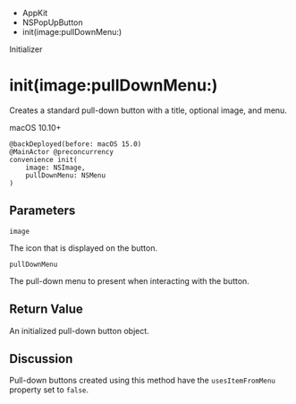 

- AppKit
- NSPopUpButton
-  init(image:pullDownMenu:) 

Initializer

# init(image:pullDownMenu:)

Creates a standard pull-down button with a title, optional image, and menu.

macOS 10.10+

``` source
@backDeployed(before: macOS 15.0)
@MainActor @preconcurrency
convenience init(
    image: NSImage,
    pullDownMenu: NSMenu
)
```

## Parameters 

`image`  

The icon that is displayed on the button.

`pullDownMenu`  

The pull-down menu to present when interacting with the button.

## Return Value

An initialized pull-down button object.

## Discussion

Pull-down buttons created using this method have the `usesItemFromMenu` property set to `false`.

